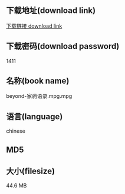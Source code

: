 ## 下载地址(download link)
[下载链接 download link](https://voluble-croquembouche-d321dc.netlify.app/?s=beyond-%E5%AE%B6%E9%A9%B9%E8%AF%AD%E5%BD%95.mpg)

## 下载密码(download password)
1411

## 名称(book name)
beyond-家驹语录.mpg.mpg

## 语言(language)
chinese

## MD5


## 大小(filesize)
44.6 MB
